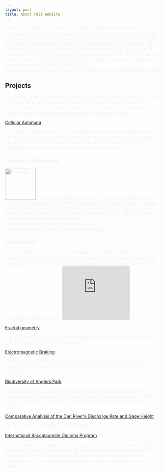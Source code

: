 ```yaml
---
layout: post
title: About This Website
---
```


<span style="color:#f2f2f0">
I made this website as a place for grouping together some relevant links and information pertaining to my projects, research, and writing. To the left are the main links which are discussed below. The source code for this website is available [online](https://github.com/cakoch10/cakoch10.github.io). Click on the header of a project for more information (note: this only applies to some project headers). I will be adding more content soon.
</span>

<span style="color:#f2f2f0">
If at anytime you want to return to this page, simply click my name (Caleb Koch) in the upper left-hand corner. [GRL PRESENTATION](https://github.com/cakoch10/cakoch10.github.io/raw/master/BeamerP.pdf)
</span>

<h2>Projects</h2>

<span style="color:#f2f2f0">
I have been actively involved in various research projects mainly in the area of mathematics and computer science. The link to the left leads to my ResearchGate profile. The two main projects on which I am currently working involve cellular automata and electromagnetic braking.
</span>

[Cellular Automata](/automata)

<span style="color:#f2f2f0">
With cellular automata (CA), I have mainly focused on the evolution of an nxn square in Conway’s Game of Life.  I've developed simulation programs to search for certain patterns. Some of these can be found on [GitHub](https://github.com/cakoch10/Patterns_in_Game_of_Life).
<span style="color:#f2f2f0">
</span>

<h3>Chemistry Made Easy</h3>
<img src="https://raw.githubusercontent.com/cakoch10/cakoch10.github.io/master/public/IconFin2_opt_opt.png" alt="Drawing" style="width: 100px;"/>
<span style="color:#f2f2f0">
This project began as a simple concept developed in 2014 at NC State's Engineering Summer Program in Computer Science. The app is designed as a chemistry calculator to solve formulaic problems. I have been meaning to update its functionality but have not yet gotten the chance. It has been published on [Google Play](https://play.google.com/store/apps/details?id=appinventor.ai_cakoch10.ChemistryMadeEasy). 
</span>


<h3>Ornithopters</h3>
<span style="color:#f2f2f0">
Here is a video of me flying an ornithopter at the NIA (I built the tail on this one). If you are unable to view the video, you can download the [mp4 file](https://github.com/cakoch10/cakoch10.github.io/blob/master/public/OrnithopterFlight.mp4?raw=true).
</span>
<iframe width="220" height="176" src="https://www.youtube.com/embed/lQHenPu0aIo?rel=0" frameborder="0" allowfullscreen></iframe>

[Fractal geometry](/fractal)

<span style="color:#f2f2f0">
I have written a few papers on fractal geometry. They have mainly dealt with or related to the Koch Snowflake.
</span>

[Electromagnetic Braking](/electromagnetism)

<span style="color:#f2f2f0">
Some of my research has involved the research and development of compact electromagnetic braking methods, speciifcally in relation to bicycles.
</span>

[Biodiversity of Anglers Park](/bio)

<span style="color:#f2f2f0">
I conducted a biological study to determine the relative change in the biodiversity of a local park. This research study has amounted to a small research article and combines statistical analysis with environmental science.
</span>

[Comparative Analysis of the Dan River's Discharge Rate and Gage Height](/dan)

<span style="color:#f2f2f0">
This is another study that I did for IB biology.
</span>

[International Baccalaureate Diploma Program](/IB)

<span style="color:#f2f2f0">
I've compiled and posted all of the essays I wrote as an IB diploma student. They can be used to help current IB students who may want a resource for finding primary sources or for organizing responses to question, or whatever else. I've also posted my internal assessments and my extended essay.
</span>
